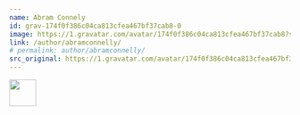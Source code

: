 ```yaml
---
name: Abram Connely
id: grav-174f0f386c04ca813cfea467bf37cab8-0
image: https://1.gravatar.com/avatar/174f0f386c04ca813cfea467bf37cab8?s=144&amp;d=https%3A%2F%2F1.gravatar.com%2Favatar%2Fad516503a11cd5ca435acc9bb6523536%3Fs%3D48&amp;r=G
link: /author/abramconnelly/
# permalink: author/abramconnelly/
src_original: https://1.gravatar.com/avatar/174f0f386c04ca813cfea467bf37cab8?s=48&amp;d=https%3A%2F%2F1.gravatar.com%2Favatar%2Fad516503a11cd5ca435acc9bb6523536%3Fs%3D48&amp;r=G
---
```


<a href="author/abramconnelly/">
  <img alt="" src="https://1.gravatar.com/avatar/174f0f386c04ca813cfea467bf37cab8?s=144&amp;d=https%3A%2F%2F1.gravatar.com%2Favatar%2Fad516503a11cd5ca435acc9bb6523536%3Fs%3D48&amp;r=G" class="avatar avatar-48 grav-hashed" height="48" width="48" originals="48" src-orig="https://1.gravatar.com/avatar/174f0f386c04ca813cfea467bf37cab8?s=48&amp;d=https%3A%2F%2F1.gravatar.com%2Favatar%2Fad516503a11cd5ca435acc9bb6523536%3Fs%3D48&amp;r=G" scale="3" id="grav-174f0f386c04ca813cfea467bf37cab8-0">
</a>
